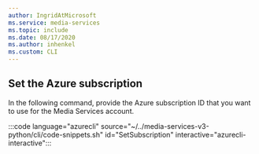 ```yaml
---
author: IngridAtMicrosoft
ms.service: media-services 
ms.topic: include
ms.date: 08/17/2020
ms.author: inhenkel
ms.custom: CLI
---
```


<!-- ### Set the Azure subscription -->

## Set the Azure subscription

In the following command, provide the Azure subscription ID that you want to use for the Media Services account.

:::code language="azurecli" source="~/../media-services-v3-python/cli/code-snippets.sh" id="SetSubscription" interactive="azurecli-interactive":::

